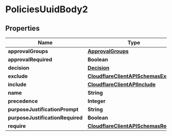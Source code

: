 # PoliciesUuidBody2

## Properties
Name | Type | Description | Notes
------------ | ------------- | ------------- | -------------
**approvalGroups** | [**ApprovalGroups**](ApprovalGroups.md) |  |  [optional]
**approvalRequired** | **Boolean** |  |  [optional]
**decision** | [**Decision**](Decision.md) |  | 
**exclude** | [**CloudflareClientAPISchemasExclude**](CloudflareClientAPISchemasExclude.md) |  |  [optional]
**include** | [**CloudflareClientAPIInclude**](CloudflareClientAPIInclude.md) |  | 
**name** | **String** |  | 
**precedence** | **Integer** |  |  [optional]
**purposeJustificationPrompt** | **String** |  |  [optional]
**purposeJustificationRequired** | **Boolean** |  |  [optional]
**require** | [**CloudflareClientAPISchemasRequire**](CloudflareClientAPISchemasRequire.md) |  |  [optional]
